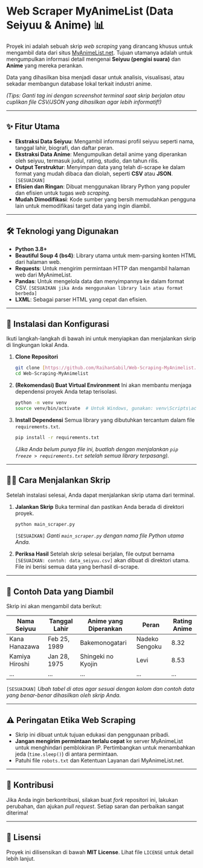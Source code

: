 # Web Scraper MyAnimeList (Data Seiyuu & Anime) 📊

Proyek ini adalah sebuah skrip *web scraping* yang dirancang khusus untuk mengambil data dari situs [MyAnimeList.net](https://myanimelist.net/). Tujuan utamanya adalah untuk mengumpulkan informasi detail mengenai **Seiyuu (pengisi suara)** dan **Anime** yang mereka perankan.

Data yang dihasilkan bisa menjadi dasar untuk analisis, visualisasi, atau sekadar membangun database lokal terkait industri anime.


*(Tips: Ganti tag ini dengan screenshot terminal saat skrip berjalan atau cuplikan file CSV/JSON yang dihasilkan agar lebih informatif!)*

---

## ✨ Fitur Utama

* **Ekstraksi Data Seiyuu**: Mengambil informasi profil seiyuu seperti nama, tanggal lahir, biografi, dan daftar peran.
* **Ekstraksi Data Anime**: Mengumpulkan detail anime yang diperankan oleh seiyuu, termasuk judul, rating, studio, dan tahun rilis.
* **Output Terstruktur**: Menyimpan data yang telah di-scrape ke dalam format yang mudah dibaca dan diolah, seperti **CSV** atau **JSON**. `[SESUAIKAN]`
* **Efisien dan Ringan**: Dibuat menggunakan library Python yang populer dan efisien untuk tugas *web scraping*.
* **Mudah Dimodifikasi**: Kode sumber yang bersih memudahkan pengguna lain untuk memodifikasi target data yang ingin diambil.

---

## 🛠️ Teknologi yang Digunakan

* **Python 3.8+**
* **Beautiful Soup 4 (bs4)**: Library utama untuk mem-parsing konten HTML dari halaman web.
* **Requests**: Untuk mengirim permintaan HTTP dan mengambil halaman web dari MyAnimeList.
* **Pandas**: Untuk mengelola data dan menyimpannya ke dalam format CSV. `[SESUAIKAN jika Anda menggunakan library lain atau format berbeda]`
* **LXML**: Sebagai parser HTML yang cepat dan efisien.

---

## 🚀 Instalasi dan Konfigurasi

Ikuti langkah-langkah di bawah ini untuk menyiapkan dan menjalankan skrip di lingkungan lokal Anda.

1.  **Clone Repositori**
    ```bash
    git clone [https://github.com/RaihanSabil/Web-Scraping-MyAnimelist.git](https://github.com/RaihanSabil/Web-Scraping-MyAnimelist.git)
    cd Web-Scraping-MyAnimelist
    ```

2.  **(Rekomendasi) Buat Virtual Environment**
    Ini akan membantu menjaga dependensi proyek Anda tetap terisolasi.
    ```bash
    python -m venv venv
    source venv/bin/activate  # Untuk Windows, gunakan: venv\Scripts\activate
    ```

3.  **Install Dependensi**
    Semua library yang dibutuhkan tercantum dalam file `requirements.txt`.
    ```bash
    pip install -r requirements.txt
    ```
    *(Jika Anda belum punya file ini, buatlah dengan menjalankan `pip freeze > requirements.txt` setelah semua library terpasang).*

---

## 🏃‍♀️ Cara Menjalankan Skrip

Setelah instalasi selesai, Anda dapat menjalankan skrip utama dari terminal.

1.  **Jalankan Skrip**
    Buka terminal dan pastikan Anda berada di direktori proyek.
    ```bash
    python main_scraper.py
    ```
    `[SESUAIKAN]` *Ganti `main_scraper.py` dengan nama file Python utama Anda.*

2.  **Periksa Hasil**
    Setelah skrip selesai berjalan, file output bernama `[SESUAIKAN: contoh: data_seiyuu.csv]` akan dibuat di direktori utama. File ini berisi semua data yang berhasil di-scrape.

---

## 🎯 Contoh Data yang Diambil

Skrip ini akan mengambil data berikut:

| Nama Seiyuu      | Tanggal Lahir | Anime yang Diperankan | Peran            | Rating Anime |
| ---------------- | ------------- | --------------------- | ---------------- | ------------ |
| Kana Hanazawa    | Feb 25, 1989  | Bakemonogatari        | Nadeko Sengoku   | 8.32         |
| Kamiya Hiroshi   | Jan 28, 1975  | Shingeki no Kyojin    | Levi             | 8.53         |
| ...              | ...           | ...                   | ...              | ...          |

`[SESUAIKAN]` *Ubah tabel di atas agar sesuai dengan kolom dan contoh data yang benar-benar dihasilkan oleh skrip Anda.*

---

## ⚠️ **Peringatan Etika Web Scraping**

* Skrip ini dibuat untuk tujuan edukasi dan penggunaan pribadi.
* **Jangan mengirim permintaan terlalu cepat** ke server MyAnimeList untuk menghindari pemblokiran IP. Pertimbangkan untuk menambahkan jeda (`time.sleep()`) di antara permintaan.
* Patuhi file `robots.txt` dan Ketentuan Layanan dari MyAnimeList.net.

---

## 🤝 Kontribusi

Jika Anda ingin berkontribusi, silakan buat *fork* repositori ini, lakukan perubahan, dan ajukan *pull request*. Setiap saran dan perbaikan sangat diterima!

---

## 📜 Lisensi

Proyek ini dilisensikan di bawah **MIT License**. Lihat file `LICENSE` untuk detail lebih lanjut.
